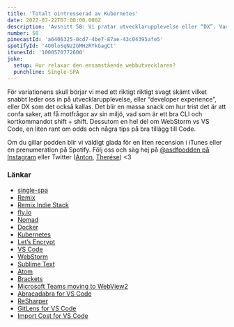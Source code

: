 ```yaml
---
title: 'Totalt ointresserad av Kubernetes'
date: 2022-07-22T07:00:00.000Z
description: 'Avsnitt 58: Vi pratar utvecklarupplevelse eller “DX”. Vad är ett bra CLI, hur trist det är att confa saker, kortkommandot shift + shift och massor av annat gött.'
number: 58
pinecastId: 'a6406325-0cd7-4be7-87ae-43c04395afe5'
spotifyId: '4O0loSqNz2GMHzRYkGagCt'
itunesId: '1000570772600'
joke:
  setup: Hur relaxar den ensamstående webbutvecklaren?
  punchline: Single-SPA
---
```


För variationens skull börjar vi med ett riktigt riktigt svagt skämt vilket snabbt leder oss in på utvecklarupplevelse, eller “developer experience”, eller DX som det också kallas. Det blir en massa snack om hur trist det är att confa saker, att få motfrågor av sin miljö, vad som är ett bra CLI och kortkommandot shift + shift. Dessutom en hel del om WebStorm vs VS Code, en liten rant om odds och några tips på bra tillägg till Code.

Om du gillar podden blir vi väldigt glada för en liten recension i iTunes eller en prenumeration på Spotify. Följ oss och säg hej på [@asdfpodden på Instagram](https://www.instagram.com/asdfpodden/) eller Twitter ([Anton](https://twitter.com/Awnton), [Therése](https://twitter.com/tkomstadius)) &lt;3

### Länkar

- [single-spa](https://single-spa.js.org/)
- [Remix](https://remix.run)
- [Remix Indie Stack](https://github.com/remix-run/indie-stack)
- [fly.io](https://fly.io)
- [Nomad](https://www.nomadproject.io)
- [Docker](https://www.docker.com)
- [Kubernetes](https://kubernetes.io)
- [Let’s Encrypt](https://letsencrypt.org)
- [VS Code](https://code.visualstudio.com)
- [WebStorm](https://www.jetbrains.com/webstorm/)
- [Sublime Text](https://www.sublimetext.com)
- [Atom](https://atom.io)
- [Brackets](https://brackets.io)
- [Microsoft Teams moving to WebView2](https://blog.thoughtstuff.co.uk/2021/06/electron-to-webview2-what-does-it-really-mean-for-the-teams-desktop-client-and-for-a-client-sdk/)
- [Abracadabra for VS Code](https://marketplace.visualstudio.com/items?itemName=nicoespeon.abracadabra)
- [ReSharper](https://www.jetbrains.com/resharper/)
- [GitLens for VS Code](https://marketplace.visualstudio.com/items?itemName=eamodio.gitlens)
- [Import Cost for VS Code](https://marketplace.visualstudio.com/items?itemName=wix.vscode-import-cost)
